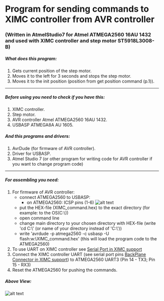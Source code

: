 # Program for sending commands to XIMC controller from AVR controller
### (Written in AtmelStudio7 for Atmel ATMEGA2560 16AU 1432 and used with XIMC controller and step motor ST5918L3008-B)

##### What does this program:
1. Gets current position of the step motor.
2. Moves it to the left for 3 seconds and stops the step motor.
3. Moves it to the init position (position from get position command (p.1)).
---
##### Before using you need to check if you have this:
1. XIMC controller.
2. Step motor.
3. AVR controller Atmel ATMEGA2560 16AU 1432.
4. USBASP ATMEGA8A AU 1605.

##### And this programs and drivers:
1. AvrDude (for firmware of AVR controller).
2. Driver for USBASP.
3. Atmel Studio 7 (or other program for writing code for AVR controller if you want to change program code)
---
##### For assembling you need:
1. For firmware of AVR controller:
    * connect ATMEGA2560 to USBASP:
       - on ATMEGA2560: ICSP pins (1-6) ![alt text](https://pp.userapi.com/c846524/v846524467/a7dbc/gJnjHK02TFQ.jpg)
    * put the HEX-file (XIMC_command.hex) to the exact directory (for example: to the OS(C:\\))
    * open command line
    * change main directory to your chosen directory with HEX-file (write 'cd C:\\' (or name of your directory instead of 'C:\\'))
    * write 'avrdude -p atmega2560 -c usbasp -U flash:w:\XIMC_command.hex' (this will load the program code to the ATMEGA2560)
2. To use UART on XIMC controller see [Serial Port in XIMC support](https://doc.xisupport.com/en/8smc5-usb/8SMCn-USB/Technical_specification/Additional_features/Serial_port.html#serial-port)
3. Connect the XIMC controller UART (see serial port pins [BackPlane Connector in XIMC support](https://doc.xisupport.com/en/8smc5-usb/8SMCn-USB/Technical_specification/Appearance_and_connectors/Controller_board.html#backplane-connector)) to ATMEGA2560 UART3 (Pin 14 - TX3; Pin 15 - RX3)
4. Reset the ATMEGA2560 for pushing the commands.

##### Above View:
![alt text](https://pp.userapi.com/c844617/v844617467/ad289/7i6zREsGj2Q.jpg)
